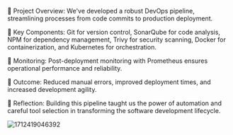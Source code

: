 🔹 Project Overview: We've developed a robust DevOps pipeline, streamlining processes from code commits to production deployment.

🔹 Key Components: Git for version control, SonarQube for code analysis, NPM for dependency management, Trivy for security scanning, Docker for containerization, and Kubernetes for orchestration.

🔹 Monitoring: Post-deployment monitoring with Prometheus ensures operational performance and reliability.

🔹 Outcome: Reduced manual errors, improved deployment times, and increased development agility.

🔹 Reflection: Building this pipeline taught us the power of automation and careful tool selection in transforming the software development lifecycle.

![1712419046392](https://github.com/afkhan2021/reddit-clone-resources/assets/90077167/372603c3-52f6-4c83-a165-d9385c6f7c2c)

